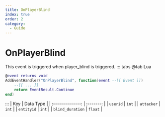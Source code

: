 ```yaml
---
title: OnPlayerBlind
index: true
order: 2
category:
  - Guide
---
```


# OnPlayerBlind
This event is triggered when player_blind is triggered.
::: tabs
@tab Lua
```lua
@event returns void
AddEventHandler("OnPlayerBlind", function(event --[[ Event ]])
    --[[ ... ]]
    return EventResult.Continue
end)
```

:::
|        Key       | Data Type |
| :--------------: | :-------: |
|     `userid`     |   `int`   |
|    `attacker`    |   `int`   |
|    `entityid`    |   `int`   |
| `blind_duration` |  `float`  |